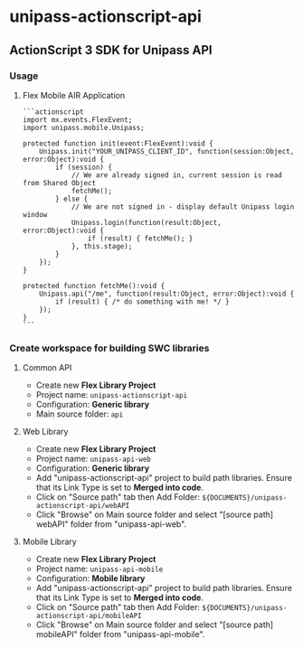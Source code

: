 unipass-actionscript-api
========================

ActionScript 3 SDK for Unipass API
----------------------------------

### Usage

1. Flex Mobile AIR Application

       ```actionscript
       import mx.events.FlexEvent;
       import unipass.mobile.Unipass;
       
       protected function init(event:FlexEvent):void {
           Unipass.init("YOUR_UNIPASS_CLIENT_ID", function(session:Object, error:Object):void {
               if (session) {
                   // We are already signed in, current session is read from Shared Object
                   fetchMe();
               } else {
                   // We are not signed in - display default Unipass login window
                   Unipass.login(function(result:Object, error:Object):void {
                       if (result) { fetchMe(); }
                   }, this.stage);
               }
           });
       }
    
       protected function fetchMe():void {
           Unipass.api("/me", function(result:Object, error:Object):void {
               if (result) { /* do something with me! */ }
           });
       }
       ```

### Create workspace for building SWC libraries

1. Common API

   * Create new **Flex Library Project**
   * Project name: `unipass-actionscript-api`
   * Configuration: **Generic library**
   * Main source folder: `api`

2. Web Library 

   * Create new **Flex Library Project**
   * Project name: `unipass-api-web`
   * Configuration: **Generic library**
   * Add "unipass-actionscript-api" project to build path libraries.
     Ensure that its Link Type is set to **Merged into code**.
   * Click on "Source path" tab then Add Folder: `${DOCUMENTS}/unipass-actionscript-api/webAPI`
   * Click "Browse" on Main source folder and select "[source path] webAPI" folder from "unipass-api-web".

3. Mobile Library 

   * Create new **Flex Library Project**
   * Project name: `unipass-api-mobile`
   * Configuration: **Mobile library**
   * Add "unipass-actionscript-api" project to build path libraries.
     Ensure that its Link Type is set to **Merged into code**.
   * Click on "Source path" tab then Add Folder: `${DOCUMENTS}/unipass-actionscript-api/mobileAPI`
   * Click "Browse" on Main source folder and select "[source path] mobileAPI" folder from "unipass-api-mobile".
